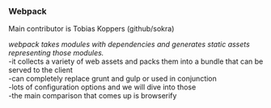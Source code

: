 <section>
    <h3>Webpack</h3>
    <p>Main contributor is Tobias Koppers (github/sokra)</p>
    <span class="fragment fade-in">
        <i>webpack takes modules with dependencies and generates static assets representing those modules.</i>
    </span>
    <aside class="notes">
        -it collects a variety of web assets and packs them into a bundle that can be served to the client</br>
        -can completely replace grunt and gulp or used in conjunction</br>
        -lots of configuration options and we will dive into those</br>
        -the main comparison that comes up is browserify</br>
    </aside>
</section>



